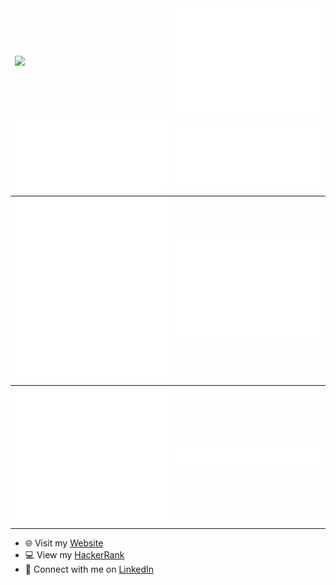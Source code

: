 <!---<p align="center">
    <img src="Hello.gif" />
</p>

<p align="center">
    <img src="github-metrics.svg"  alt="metric svg" class="center"/>
</p>-->

<table align="center">
   <thead>
      <tr>
         <td><img src="Hello.gif" />
         <br />
         </td>
         <td><img src="github-metrics.svg"  alt="metric svg" class="center"/></td>
      </tr>
      <tr>
         <td><img src="calender.svg"  alt="calender svg" class="center"/></td>
         <td><img src="languages.svg"  alt="languages svg" class="center"/></td>
      </tr>
   </thead>
   <tbody>
      <tr>
         <td><img src="achievements.svg"  alt="achievements svg" class="center"/></td>
         <td><img src="habit.svg"  alt="habit svg" class="center"/></td>
      </tr>
   </tbody>
   <tbody>
      <tr>
         <td><img src="stars.svg"  alt="stars svg" class="center"/></td>
         <td><img src="website.svg"  alt="website svg" class="center"/></td>
      </tr>
   </tbody>
</table>

<p align="center">

- 🌐 Visit my [Website](https://mnvsm.vercel.app/)
- 💻 View my [HackerRank](https://www.hackerrank.com/manav_sm)
- 👔 Connect with me on [LinkedIn](https://www.linkedin.com/in/manavsm/)


<!---</p>

<p align="center">

![Profile Views](https://komarev.com/ghpvc/?username=Manav-SM&color=lightgrey)
![Linkedin](https://img.shields.io/badge/-manavsm-grey?style=social&logo=linkedin&logoColor=lightgrey&link=https://www.linkedin.com/in/manavsm/)
<!---![Gmail Badge](https://img.shields.io/badge/-contact@rehkloos.com-grey?style=flat-square&logo=Gmail&logoColor=white&link=mailto:contact@rehkloos.com)](mailto:contact@rehkloos.com)

![Anurag's GitHub stats](https://github-readme-stats.vercel.app/api?username=Manav-SM&count_private=true&show_icons=true&theme=dark&include_all_commits=true)

</p>


<p align="center">
    <img src="Cheers.gif" />
</p>

<p align="center">
    <img src="Hello.gif" />
</p>

Welcome to my profile!<br/>
I’m Manav Sandeep Mehta, an IT Engineering Graduate, Developer from Mumbai. I am currently working as a Support Engineer at ANV Infotech Pvt. Ltd.
- 🌐 Visit my [Website](https://mnvsm.pages.dev/)
- 💻 View my [HackerRank](https://www.hackerrank.com/manav_sm)
- 📬 Send me an [Email](mailto:Manav-SM@outlook.com)
- 🔭 Support Engineer at ANV Infotech Pvt. LTd.
- 👔 Connect with me on [LinkedIn](https://www.linkedin.com/in/manavsm/)
- 🎓 IT Engineering Graduate from [Shah and Anchor Kutchhi Engineering College](https://www.shahandanchor.com/home/)
- 🏡 Based in Mumbai, India

## Technologies I have uses

### Languages
![Python](https://img.shields.io/badge/-Python-black?style=for-the-badge&logo=Python)
![R](https://img.shields.io/badge/-R-black?style=for-the-badge&logo=r)
![Java](https://img.shields.io/badge/-Java-black?style=for-the-badge&logo=Java)
![C](https://img.shields.io/badge/-C-black?style=for-the-badge&logo=c)
![JavaScript](https://img.shields.io/badge/-JavaScript-black?style=for-the-badge&logo=javascript)
![MySQL](https://img.shields.io/badge/-mySQL-black?style=for-the-badge&logo=mySQL)
![HTML5](https://img.shields.io/badge/-html5-black?style=for-the-badge&logo=html5)
![CSS3](https://img.shields.io/badge/-css3-black?style=for-the-badge&logo=css3)

### Software
![Arduino](https://img.shields.io/badge/-Arduino-black?style=for-the-badge&logo=arduino)
![RaspberryPi](https://img.shields.io/badge/-Raspberry%20Pi-black?style=for-the-badge&logo=Raspberry%20Pi)
![Tableau](https://img.shields.io/badge/-Tableau-black?style=for-the-badge&logo=tableau)
![Amazon AWS](https://img.shields.io/badge/AWS-black?style=for-the-badge&logo=amazon-aws)
![Cloudflare](https://img.shields.io/badge/-cloudflare-black?style=for-the-badge&logo=cloudflare)
![Github](https://img.shields.io/badge/-Github-black?style=for-the-badge&logo=github)
![Overleaf](https://img.shields.io/badge/-Overleaf-black?style=for-the-badge&logo=overleaf)
![Hugo](https://img.shields.io/badge/-Hugo-black?style=for-the-badge&logo=hugo)
![Gatsby](https://img.shields.io/badge/-Gatsby-black?style=for-the-badge&logo=gatsby)
![Figma](https://img.shields.io/badge/-Figma-black?style=for-the-badge&logo=figma)
![Microsoft Word](https://img.shields.io/badge/-Microsoft%20Word-black?style=for-the-badge&logo=Microsoft%20Word)
![Microsoft PowerPoint](https://img.shields.io/badge/-Microsoft%20PowerPoint-black?style=for-the-badge&logo=Microsoft%20PowerPoint)
![Microsoft Excel](https://img.shields.io/badge/-Microsoft%20Excel-black?style=for-the-badge&logo=Microsoft%20Excel)
![Microsoft Outlook](https://img.shields.io/badge/-Microsoft%20Outlook-black?style=for-the-badge&logo=Microsoft%20Outlook)

<p align="center">
    <img src="Cheers.gif" />
</p>-->


<!---📫 How to reach me: ...

**Manav-SM/Manav-SM** is a ✨ _special_ ✨ repository because its `README.md` (this file) appears on your GitHub profile.

Here are some ideas to get you started:

- 🔭 I’m currently working on ...
- 🌱 I’m currently learning ...
- 👯 I’m looking to collaborate on ...
- 🤔 I’m looking for help with ...
- 💬 Ask me about ...
- 📫 How to reach me: ...
- 😄 Pronouns: ...
- ⚡ Fun fact: ...

🏡 [website][website] **|**
🐦 [twitter][twitter] **|**
📺 [youtube][youtube] **|**
🎥 [twitch][twitch] **|**
📦 [npm][npm] **|**
📷 [instagram][instagram] **|**
👔 [linkedin][linkedin]

[website]: https://mnvsm.pages.dev/
[twitter]: https://github.com/
[youtube]: https://github.com/
[twitch]: https://github.com/
[instagram]: https://github.com/
[linkedin]: https://github.com/
[npm]: https://github.com/
[brad]: https://github.com/
-->
